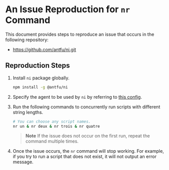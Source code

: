 # An Issue Reproduction for `nr` Command

This document provides steps to reproduce an issue that occurs in the following repository:

- https://github.com/antfu/ni.git

## Reproduction Steps

1. Install `ni` package globally.

   ```sh
   npm install -g @antfu/ni
   ```

1. Specify the agent to be used by `ni` by referring to [this config](https://github.com/antfu/ni#config).

1. Run the following commands to concurrently run scripts with different string lengths.

   ```sh
   # You can choose any script names.
   nr un & nr deux & nr trois & nr quatre
   ```

   > **Note**
   > If the issue does not occur on the first run, repeat the command multiple times.

1. Once the issue occurs, the `nr` command will stop working. For example, if you try to run a script that does not exist, it will not output an error message.
